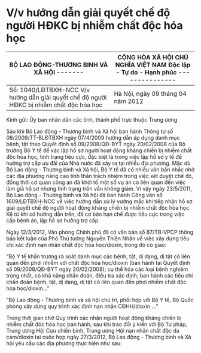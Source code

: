# V/v hướng dẫn giải quyết chế độ người HĐKC bị nhiễm chất độc hóa học

| BỘ LAO ĐỘNG-THƯƠNG BINH VÀ XÃ HỘI ------- | CỘNG HÒA XÃ HỘI CHỦ NGHĨA VIỆT NAM Độc lập - Tự do - Hạnh phúc --------------- |
|---|---|
| Số: 1040/LĐTBXH-NCC V/v hướng dẫn giải quyết chế độ người HĐKC bị nhiễm chất độc hóa học | Hà Nội, ngày 09 tháng 04 năm 2012 |

Kính gửi: Ủy ban nhân dân các tỉnh, thành phố trực thuộc Trung ương

Sau khi Bộ Lao động - Thương binh và Xã hội ban hành Thông tư số 08/2009/TT-BLĐTBXH ngày 07/4/2009 hướng dẫn áp dụng danh mục bệnh, tật theo Quyết định số 09/2008/QĐ-BYT ngày 20/02/2008 của Bộ trưởng Bộ Y tế để xác lập hồ sơ người hoạt động kháng chiến bị nhiễm chất độc hóa học, tình trạng tiêu cực, đặc biệt là trong việc lập hồ sơ y tế để hưởng trợ cấp ưu đãi của Nhà nước đã xảy ra tại nhiều địa phương. Mặc dù Bộ Lao động - Thương binh và Xã hội, Bộ Y tế đã có nhiều văn bản nhắc nhở các địa phương nâng cao tinh thần trách nhiệm trong việc xét duyệt chế độ, đồng thời cơ quan công an đã khởi tố một số vụ án có liên quan đến việc làm giả hồ sơ nhưng tình trạng trên vẫn không giảm. Vì vậy ngày 23/5/2011, Bộ Lao động - Thương binh và Xã hội đã ban hành Công văn số 1609/LĐTBXH-NCC về việc hướng dẫn xử lý vướng mắc khi tiếp nhận hồ sơ giải quyết chế độ người hoạt động kháng chiến bị nhiễm chất độc hóa học. Kể từ khi có hướng dẫn trên, đã cơ bản hạn chế được tiêu cực trong việc cấp bệnh án, lập hồ sơ hưởng trợ cấp.

Ngày 12/3/2012, Văn phòng Chính phủ đã có văn bản số 87/TB-VPCP thông báo kết luận của Phó Thủ tướng Nguyễn Thiện Nhân về việc xây dựng tiêu chí xác định nạn nhân chất độc hóa học/dioxin, trong đó có giao:

“Bộ Y tế khẩn trương rà soát danh mục các bệnh, tật, dị dạng, dị tật có liên quan đến phơi nhiễm với chất độc hóa học/dioxin (ban hành tại Quyết định số 09/2008/QĐ-BYT ngày 20/02/2008); cụ thể hóa các loại bệnh nghiêm trọng nhất, có khả năng chẩn đoán, điều tra xác định; ban hành các tiêu chí chẩn đoán bệnh, tật, dị dạng, dị tật có liên quan đến phơi nhiễm chất độc hóa học/dioxin...”

“Bộ Lao động - Thương binh và xã hội chủ trì, phối hợp với Bộ Y tế, Bộ Quốc phòng xây dựng quy trình xác định nạn nhân CĐHH/dioxin ...”

Trong thời gian chờ Quy trình xác nhận người hoạt động kháng chiến bị nhiễm chất độc hóa học ban hành; sau khi trao đổi ý kiến với Bộ Tư pháp, Trung ương Hội Cựu chiến binh, Trung ương Hội nạn nhân chất độc da cam/dioxin tại cuộc họp ngày 27/3/2012, Bộ Lao động - Thương binh và Xã hội yêu cầu các địa phương thực hiện như sau: